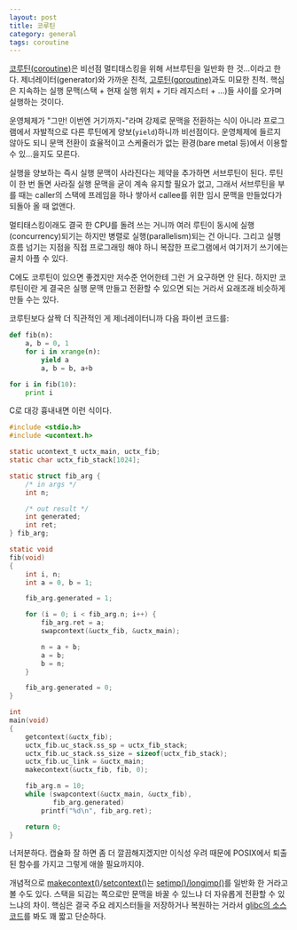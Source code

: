 ```yaml
---
layout: post
title: 코루틴
category: general
tags: coroutine
---
```

[코루틴(coroutine)](https://en.wikipedia.org/wiki/Coroutine)은 비선점 멀티태스킹을 위해 서브루틴을 일반화 한 것...이라고 한다. 제너레이터(generator)와 가까운 친척, [고루틴(goroutine)](https://tour.golang.org/concurrency/1)과도 미묘한 친척. 핵심은 지속하는 실행 문맥(스택 + 현재 실행 위치 + 기타 레지스터 + ...)들 사이를 오가며 실행하는 것이다.

운영체제가 "그만! 이번엔 거기까지-"라며 강제로 문맥을 전환하는 식이 아니라 프로그램에서 자발적으로 다른 루틴에게 양보(`yield`)하니까 비선점이다. 운영체제에 들르지 않아도 되니 문맥 전환이 효율적이고 스케줄러가 없는 환경(bare metal 등)에서 이용할 수 있...을지도 모른다.

실행을 양보하는 즉시 실행 문맥이 사라진다는 제약을 추가하면 서브루틴이 된다. 루틴이 한 번 돌면 사라질 실행 문맥을 굳이 계속 유지할 필요가 없고, 그래서 서브루틴을 부를 때는 caller의 스택에 프레임을 하나 쌓아서 callee를 위한 임시 문맥을 만들었다가 되돌아 올 때 없앤다.

멀티태스킹이래도 결국 한 CPU를 돌려 쓰는 거니까 여러 루틴이 동시에 실행(concurrency)되기는 하지만 병렬로 실행(parallelism)되는 건 아니다. 그리고 실행 흐름 넘기는 지점을 직접 프로그래밍 해야 하니 복잡한 프로그램에서 여기저기 쓰기에는 골치 아플 수 있다.

C에도 코루틴이 있으면 좋겠지만 저수준 언어한테 그런 거 요구하면 안 된다. 하지만 코루틴이란 게 결국은 실행 문맥 만들고 전환할 수 있으면 되는 거라서 요래조래 비슷하게 만들 수는 있다.

코루틴보다 살짝 더 직관적인 게 제너레이터니까 다음 파이썬 코드를:

```python
def fib(n):
    a, b = 0, 1
    for i in xrange(n):
        yield a
        a, b = b, a+b

for i in fib(10):
    print i
```

C로 대강 흉내내면 이런 식이다.

```c
#include <stdio.h>
#include <ucontext.h>

static ucontext_t uctx_main, uctx_fib;
static char uctx_fib_stack[1024];

static struct fib_arg {
    /* in args */
    int n;

    /* out result */
    int generated;
    int ret;
} fib_arg;

static void
fib(void)
{
    int i, n;
    int a = 0, b = 1;

    fib_arg.generated = 1;

    for (i = 0; i < fib_arg.n; i++) {
        fib_arg.ret = a;
        swapcontext(&uctx_fib, &uctx_main);

        n = a + b;
        a = b;
        b = n;
    }

    fib_arg.generated = 0;
}

int
main(void)
{
    getcontext(&uctx_fib);
    uctx_fib.uc_stack.ss_sp = uctx_fib_stack;
    uctx_fib.uc_stack.ss_size = sizeof(uctx_fib_stack);
    uctx_fib.uc_link = &uctx_main;
    makecontext(&uctx_fib, fib, 0);

    fib_arg.n = 10;
    while (swapcontext(&uctx_main, &uctx_fib),
           fib_arg.generated)
        printf("%d\n", fib_arg.ret);

    return 0;
}
```

너저분하다. 캡슐화 잘 하면 좀 더 깔끔해지겠지만 이식성 우려 때문에 POSIX에서 퇴출된 함수를 가지고 그렇게 애쓸 필요까지야.

개념적으로 [makecontext()](https://github.com/wariua/manpages-ko/wiki/makecontext%283%29)/[setcontext()](https://github.com/wariua/manpages-ko/wiki/getcontext%283%29)는 [setjmp()/longjmp()](https://github.com/wariua/manpages-ko/wiki/setjmp%283%29)를 일반화 한 거라고 볼 수도 있다. 스택을 되감는 쪽으로만 문맥을 바꿀 수 있느냐 더 자유롭게 전환할 수 있느냐의 차이. 핵심은 결국 주요 레지스터들을 저장하거나 복원하는 거라서 [glibc의 소스 코드](https://sourceware.org/git/?p=glibc.git;a=blob;f=sysdeps/unix/sysv/linux/i386/swapcontext.S)를 봐도 꽤 짧고 단순하다.

